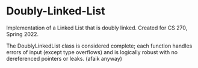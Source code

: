 # Doubly-Linked-List
Implementation of a Linked List that is doubly linked. Created for CS 270, Spring 2022.

The DoublyLinkedList class is considered complete; each function handles errors of input (except type overflows) and is logically robust with no dereferenced pointers or leaks. (afaik anyway)

